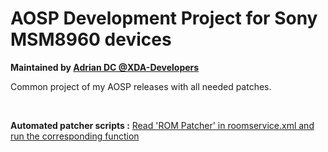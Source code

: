 # AOSP Development Project for Sony MSM8960 devices

**Maintained by [Adrian DC @XDA-Developers](http://forum.xda-developers.com/member.php?u=2233641)**

Common project of my AOSP releases with all needed patches.

<br />

**Automated patcher scripts :** [Read 'ROM Patcher' in roomservice.xml and run the corresponding function ](http://adriandc.github.io/android_development_shell_tools)
